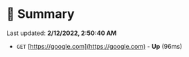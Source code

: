 # 📖 Summary
Last updated: **2/12/2022, 2:50:40 AM**

- `GET` [https://google.com](https://google.com) - **Up** (96ms)
